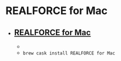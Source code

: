 # REALFORCE for Mac
- [REALFORCE for Mac](https://www.realforce.co.jp/support/download/index.html)
  -  
  - 
  - `brew cask install REALFORCE for Mac`

